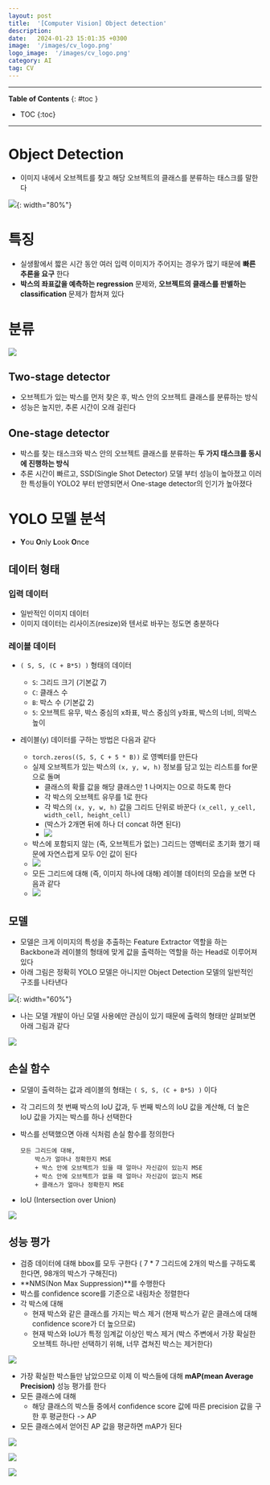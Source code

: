 ```yaml
---
layout: post
title:  '[Computer Vision] Object detection'
description: 
date:   2024-01-23 15:01:35 +0300
image:  '/images/cv_logo.png'
logo_image:  '/images/cv_logo.png'
category: AI
tag: CV
---
```

---

**Table of Contents**
{: #toc }
*  TOC
{:toc}

---

# Object Detection

- 이미지 내에서 오브젝트를 찾고 해당 오브젝트의 클래스를 분류하는 태스크를 말한다

![](/images/ai_cv_obj_1.png){: width="80%"}


# 특징

- 실생활에서 짧은 시간 동안 여러 입력 이미지가 주어지는 경우가 많기 때문에 **빠른 추론을 요구** 한다
- **박스의 좌표값을 예측하는 regression** 문제와, **오브젝트의 클래스를 판별하는 classification** 문제가 합쳐져 있다

# 분류

![](/images/ai_cv_obj_2.png)

## Two-stage detector

- 오브젝트가 있는 박스를 먼저 찾은 후, 박스 안의 오브젝트 클래스를 분류하는 방식
- 성능은 높지만, 추론 시간이 오래 걸린다

## One-stage detector

- 박스를 찾는 태스크와 박스 안의 오브젝트 클래스를 분류하는 **두 가지 태스크를 동시에 진행하는 방식**
- 추론 시간이 빠르고, SSD(Single Shot Detector) 모델 부터 성능이 높아졌고 이러한 특성들이 YOLO2 부터 반영되면서 One-stage detector의 인기가 높아졌다

# YOLO 모델 분석

- **Y**ou **O**nly **L**ook **O**nce

## 데이터 형태

### 입력 데이터

- 일반적인 이미지 데이터
- 이미지 데이터는 리사이즈(resize)와 텐서로 바꾸는 정도면 충분하다

### 레이블 데이터

- `( S, S, (C + B*5) )` 형태의 데이터
  - `S`: 그리드 크기 (기본값 7)
  - `C`: 클래스 수
  - `B`: 박스 수 (기본값 2)
  - `5`: 오브젝트 유무, 박스 중심의 x좌표, 박스 중심의 y좌표, 박스의 너비, 의박스 높이

- 레이블(y) 데이터를 구하는 방법은 다음과 같다
  - `torch.zeros((S, S, C + 5 * B))` 로 영벡터를 만든다
  - 실제 오브젝트가 있는 박스의 `(x, y, w, h)` 정보를 담고 있는 리스트를 for문으로 돌며
    - 클래스의 확률 값을 해당 클래스만 1 나머지는 0으로 하도록 한다
    - 각 박스의 오브젝트 유무를 1로 한다
    - 각 박스의 `(x, y, w, h)` 값을 그리드 단위로 바꾼다 `(x_cell, y_cell, width_cell, height_cell)`
    - (박스가 2개면 뒤에 하나 더 concat 하면 된다)
    - ![](/images/ai_cv_obj_4.png)
  - 박스에 포함되지 않는 (즉, 오브젝트가 없는) 그리드는 영벡터로 초기화 했기 때문에 자연스럽게 모두 0인 값이 된다
  - ![](/images/ai_cv_obj_5.png)
  - 모든 그리드에 대해 (즉, 이미지 하나에 대해) 레이블 데이터의 모습을 보면 다음과 같다
  - ![](/images/ai_cv_obj_6.png)


## 모델

- 모델은 크게 이미지의 특성을 추출하는 Feature Extractor 역할을 하는 Backbone과 레이블의 형태에 맞게 값을 출력하는 역할을 하는 Head로 이루어져 있다
- 아래 그림은 정확히 YOLO 모델은 아니지만 Object Detection 모델의 일반적인 구조를 나타낸다

![](/images/ai_cv_obj_7.png){: width="60%"}

- 나는 모델 개발이 아닌 모델 사용에만 관심이 있기 때문에 출력의 형태만 살펴보면 아래 그림과 같다

![](/images/ai_cv_obj_3.png)

## 손실 함수

- 모델이 출력하는 값과 레이블의 형태는 `( S, S, (C + B*5) )` 이다
- 각 그리드의 첫 번째 박스의 IoU 값과, 두 번째 박스의 IoU 값을 계산해, 더 높은 IoU 값을 가지는 박스를 하나 선택한다
- 박스를 선택했으면 아래 식처럼 손실 함수를 정의한다
    
    ```
    모든 그리드에 대해,
        박스가 얼마나 정확한지 MSE
        + 박스 안에 오브젝트가 있을 때 얼마나 자신감이 있는지 MSE
        + 박스 안에 오브젝트가 없을 때 얼마나 자신감이 없는지 MSE
        + 클래스가 얼마나 정확한지 MSE
    ```
  
- IoU (Intersection over Union)

![](/images/ai_cv_obj_8.png)


## 성능 평가

- 검증 데이터에 대해 bbox를 모두 구한다 ( 7 * 7 그리드에 2개의 박스를 구하도록 한다면, 98개의 박스가 구해진다)
- **NMS(Non Max Suppression)**를 수행한다
- 박스를 confidence score를 기준으로 내림차순 정렬한다
- 각 박스에 대해
  - 현재 박스와 같은 클래스를 가지는 박스 제거 (현재 박스가 같은 클래스에 대해 confidence score가 더 높으므로)
  - 현재 박스와 IoU가 특정 임계값 이상인 박스 제거 (박스 주변에서 가장 확실한 오브젝트 하나만 선택하기 위해, 너무 겹쳐진 박스는 제거한다)

![](/images/ai_cv_obj_9.png)

- 가장 확실한 박스들만 남았으므로 이제 이 박스들에 대해 **mAP(mean Average Precision)** 성능 평가를 한다
- 모든 클래스에 대해
  - 해당 클래스의 박스들 중에서 confidence score 값에 따른 precision 값을 구한 후 평균한다 -> AP
- 모든 클래스에서 얻어진 AP 값을 평균하면 mAP가 된다

![](/images/ai_cv_obj_10.png)

![](/images/ai_cv_obj_11.png)

![](/images/ai_cv_obj_12.png)